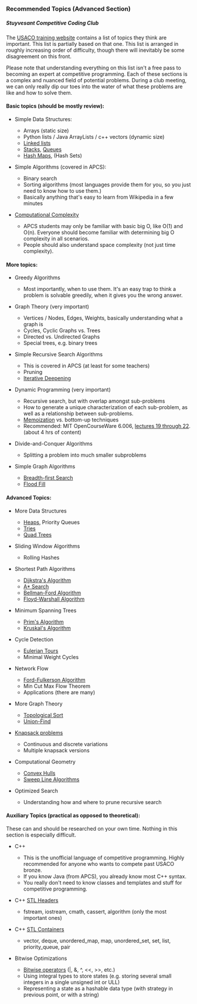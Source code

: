 ### Recommended Topics (Advanced Section)
##### Stuyvesant Competitive Coding Club

The [USACO training website](https://train.usaco.org/usacogate) contains a list of topics they think are important. This list is partially based on that one. This list is arranged in roughly increasing order of difficulty, though there will inevitably be some disagreement on this front.

Please note that understanding everything on this list isn't a free pass to becoming an expert at competitive programming. Each of these sections is a complex and nuanced field of potential problems. During a club meeting, we can only really dip our toes into the water of what these problems are like and how to solve them.

#### Basic topics (should be mostly review):

- Simple Data Structures:
	- Arrays (static size)
	- Python lists / Java ArrayLists / c++ vectors (dynamic size)
	- [Linked lists](https://en.wikipedia.org/wiki/Linked_list)
	- [Stacks](https://en.wikipedia.org/wiki/Stack_(abstract_data_type)), [Queues](https://en.wikipedia.org/wiki/Queue_(abstract_data_type))
	- [Hash Maps](https://en.wikipedia.org/wiki/Hash_table), (Hash Sets)

- Simple Algorithms (covered in APCS):
	- Binary search
	- Sorting algorithms (most languages provide them for you, so you just need to know how to use them.)
	- Basically anything that's easy to learn from Wikipedia in a few minutes

- [Computational Complexity](https://en.wikipedia.org/wiki/Time_complexity)
	- APCS students may only be familiar with basic big O, like O(1) and O(n). Everyone should become familiar with determining big O complexity in all scenarios.
	- People should also understand space complexity (not just time complexity).

#### More topics:

- Greedy Algorithms
	- Most importantly, when to use them. It's an easy trap to think a problem is solvable greedily, when it gives you the wrong answer.

- Graph Theory (very important)
	- Vertices / Nodes, Edges, Weights, basically understanding what a graph is
	- Cycles, Cyclic Graphs vs. Trees
	- Directed vs. Undirected Graphs
	- Special trees, e.g. binary trees

- Simple Recursive Search Algorithms
	- This is covered in APCS (at least for some teachers)
	- Pruning
	- [Iterative Deepening](https://en.wikipedia.org/wiki/Iterative_deepening_depth-first_search)

- Dynamic Programming (very important)
	- Recursive search, but with overlap amongst sub-problems
	- How to generate a unique characterization of each sub-problem, as well as a relationship between sub-problems.
	- [Memoization](https://en.wikipedia.org/wiki/Memoization) vs. bottom-up techniques
	- Recommended: MIT OpenCourseWare 6.006, [lectures 19 through 22](https://www.youtube.com/watch?v=OQ5jsbhAv_M&list=PLUl4u3cNGP61Oq3tWYp6V_F-5jb5L2iHb&index=19). (about 4 hrs of content)

- Divide-and-Conquer Algorithms
	- Splitting a problem into much smaller subproblems

- Simple Graph Algorithms
	- [Breadth-first Search](https://en.wikipedia.org/wiki/Breadth-first_search)
	- [Flood Fill](https://en.wikipedia.org/wiki/Flood_fill)

#### Advanced Topics:

- More Data Structures
	- [Heaps](https://en.wikipedia.org/wiki/Heap_(data_structure)), Priority Queues
	- [Tries](https://en.wikipedia.org/wiki/Trie)
	- [Quad Trees](https://en.wikipedia.org/wiki/Quadtree)

- Sliding Window Algorithms
	- Rolling Hashes

- Shortest Path Algorithms
	- [Dijkstra's Algorithm](https://en.wikipedia.org/wiki/Dijkstra%27s_algorithm)
	- [A* Search](https://en.wikipedia.org/wiki/A*_search_algorithm)
	- [Bellman-Ford Algorithm](https://en.wikipedia.org/wiki/Bellman%E2%80%93Ford_algorithm)
	- [Floyd-Warshall Algorithm](https://en.wikipedia.org/wiki/Floyd%E2%80%93Warshall_algorithm)

- Minimum Spanning Trees
	- [Prim's Algorithm](https://en.wikipedia.org/wiki/Prim%27s_algorithm)
	- [Kruskal's Algorithm](https://en.wikipedia.org/wiki/Kruskal%27s_algorithm)

- Cycle Detection
	- [Eulerian Tours](https://www.algorithmist.com/index.php/Euler_tour)
	- Minimal Weight Cycles

- Network Flow
	- [Ford-Fulkerson Algorithm](https://en.wikipedia.org/wiki/Ford%E2%80%93Fulkerson_algorithm)
	- Min Cut Max Flow Theorem
	- Applications (there are many)

- More Graph Theory
	- [Topological Sort](https://en.wikipedia.org/wiki/Topological_sorting)
	- [Union-Find](https://en.wikipedia.org/wiki/Disjoint-set_data_structure)

- [Knapsack problems](https://en.wikipedia.org/wiki/Knapsack_problem)
	- Continuous and discrete variations
	- Multiple knapsack versions

- Computational Geometry
	- [Convex Hulls](https://en.wikipedia.org/wiki/Convex_hull)
	- [Sweep Line Algorithms](https://en.wikipedia.org/wiki/Sweep_line_algorithm)

- Optimized Search
	- Understanding how and where to prune recursive search

#### Auxiliary Topics (practical as opposed to theoretical):

These can and should be researched on your own time. Nothing in this section is especially difficult.

- C++
	- This is the unofficial language of competitive programming. Highly recommended for anyone who wants to compete past USACO bronze.
	- If you know Java (from APCS), you already know most C++ syntax.
	- You really don't need to know classes and templates and stuff for competitive programming.

- C++ [STL Headers](https://en.cppreference.com/w/cpp/header)
	- fstream, iostream, cmath, cassert, algorithm (only the most important ones)

- C++ [STL Containers](http://www.cplusplus.com/reference/stl/)
	- vector, deque, unordered_map, map, unordered_set, set, list, priority_queue, pair

- Bitwise Optimizations
	- [Bitwise operators](https://en.cppreference.com/w/cpp/language/operator_arithmetic) (|, &, ^, <<, >>, etc.)
	- Using integral types to store states (e.g. storing several small integers in a single unsigned int or ULL)
	- Representing a state as a hashable data type (with strategy in previous point, or with a string)